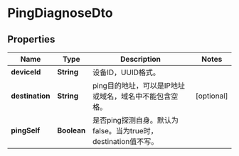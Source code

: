 
# PingDiagnoseDto

## Properties
Name | Type | Description | Notes
------------ | ------------- | ------------- | -------------
**deviceId** | **String** | 设备ID，UUID格式。 | 
**destination** | **String** | ping目的地址，可以是IP地址或域名，域名中不能包含空格。 |  [optional]
**pingSelf** | **Boolean** | 是否ping探测自身。默认为false。当为true时，destination值不写。 | 



